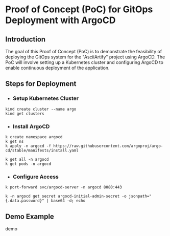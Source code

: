 # Proof of Concept (PoC) for GitOps Deployment with ArgoCD

## Introduction
The goal of this Proof of Concept (PoC) is to demonstrate the feasibility of deploying the GitOps system for the "AsciiArtify" project using ArgoCD. The PoC will involve setting up a Kubernetes cluster and configuring ArgoCD to enable continuous deployment of the application.

## Steps for Deployment

- ### Setup Kubernetes Cluster
```
kind create cluster --name argo
kind get clusters
```

- ### Install ArgoCD
```
k create namespace argocd
k get ns
k apply -n argocd -f https://raw.githubusercontent.com/argoproj/argo-cd/stable/manifests/install.yaml

k get all -n argocd
k get pods -n argocd
```

- ### Configure Access
```
k port-forward svc/argocd-server -n argocd 8080:443
```

```
k -n argocd get secret argocd-initial-admin-secret -o jsonpath="{.data.password}" | base64 -d; echo
```

## Demo Example
demo
